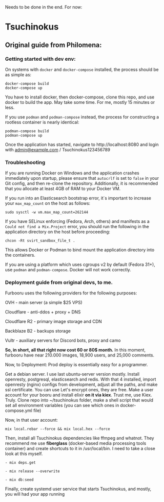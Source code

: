Needs to be done in the end. For now: 

# Tsuchinokus


## Original guide from Philomena:

### Getting started with dev env:

On systems with `docker` and `docker-compose` installed, the process should be as simple as:

```
docker-compose build
docker-compose up
```

You have to install docker, then docker-compose, clone this repo, and use docker to build the app. May take some time. For me, mostly 15 minutes or less. 

If you use `podman` and `podman-compose` instead, the process for constructing a rootless container is nearly identical:

```
podman-compose build
podman-compose up
```

Once the application has started, navigate to http://localhost:8080 and login with admin@example.com / Tsuchinokus123456789

### Troubleshooting

If you are running Docker on Windows and the application crashes immediately upon startup, please ensure that `autocrlf` is set to `false` in your Git config, and then re-clone the repository. Additionally, it is recommended that you allocate at least 4GB of RAM to your Docker VM.

If you run into an Elasticsearch bootstrap error, it´s important to increase your `max_map_count` on the host as follows:

```
sudo sysctl -w vm.max_map_count=262144
```

If you have SELinux enforcing (Fedora, Arch, others) and manifests as a `Could not find a Mix.Project` error, you should run the following in the application directory on the host before proceeding:

```
chcon -Rt svirt_sandbox_file_t .
```

This allows Docker or Podman to bind mount the application directory into the containers.

If you are using a platform which uses cgroups v2 by default (Fedora 31+), use `podman` and `podman-compose`. Docker will not work correctly.

### Deployment guide from original devs, to me.

Furbooru uses the following providers for the following purposes:

OVH - main server (a simple $25 VPS)

Cloudflare - anti-ddos + proxy + DNS

Cloudflare R2 - primary image storage and CDN

Backblaze B2 - backups storage

Vultr - auxiliary servers for Discord bots, proxy and camo


**So, in short, all that right now cost 60 or 80$ month.**
In this moment, furbooru have near 210.000 images, 18,900 users, and 25,000 comments. 

Now, to Deployment:
Prod deploy is essentially easy for a programmer. 

Get a debian server. I use last ubuntu-server version mostly.
Install openresty, postgresql, elasticsearch and redis. 
With that 4 installed, import openresty (nginx) configs from development, adjust all the paths, and make ssl certificate. You can use Let's encrypt ones, they are free.
Make a user account for your booru and install elixir **on it via kiex**. Trust me, use Kiex. Truly.
Clone repo into ~/tsuchinokus folder, make a shell script that would set all environment variables (you can see which ones in docker-compose.yml file)

Now, in that user account:

```
mix local.rebar --force && mix local.hex --force
```

Then, install all Tsuchinokus dependencies like ffmpeg and whatnot. They recommend me use **fiberglass** (docker-based media processing tools container) and create shortcuts to it in /usr/local/bin. I need to take a close look at this myself.
```
- mix deps.get
```
```
- mix release --overwrite
```
```
- mix db:seed
```
Finally, create systemd user service that starts Tsuchinokus, and mostly, you will had your app running
